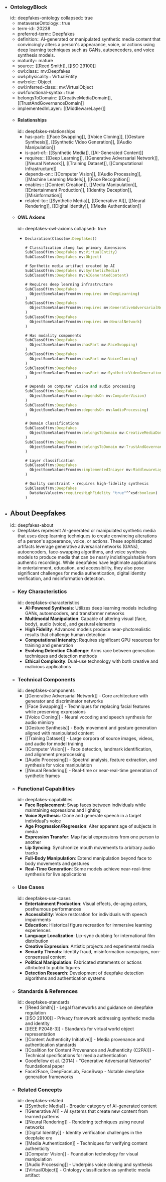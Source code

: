 - ### OntologyBlock
  id:: deepfakes-ontology
  collapsed:: true
	- metaverseOntology:: true
	- term-id:: 20238
	- preferred-term:: Deepfakes
	- definition:: AI-generated or manipulated synthetic media content that convincingly alters a person's appearance, voice, or actions using deep learning techniques such as GANs, autoencoders, and voice synthesis models.
	- maturity:: mature
	- source:: [[Reed Smith]], [[ISO 29100]]
	- owl:class:: mv:Deepfakes
	- owl:physicality:: VirtualEntity
	- owl:role:: Object
	- owl:inferred-class:: mv:VirtualObject
	- owl:functional-syntax:: true
	- belongsToDomain:: [[CreativeMediaDomain]], [[TrustAndGovernanceDomain]]
	- implementedInLayer:: [[MiddlewareLayer]]
	- #### Relationships
	  id:: deepfakes-relationships
		- has-part:: [[Face Swapping]], [[Voice Cloning]], [[Gesture Synthesis]], [[Synthetic Video Generation]], [[Audio Manipulation]]
		- is-part-of:: [[Synthetic Media]], [[AI-Generated Content]]
		- requires:: [[Deep Learning]], [[Generative Adversarial Network]], [[Neural Network]], [[Training Dataset]], [[Computational Infrastructure]]
		- depends-on:: [[Computer Vision]], [[Audio Processing]], [[Machine Learning Models]], [[Face Recognition]]
		- enables:: [[Content Creation]], [[Media Manipulation]], [[Entertainment Production]], [[Identity Deception]], [[Misinformation]]
		- related-to:: [[Synthetic Media]], [[Generative AI]], [[Neural Rendering]], [[Digital Identity]], [[Media Authentication]]
	- #### OWL Axioms
	  id:: deepfakes-owl-axioms
	  collapsed:: true
		- ```clojure
		  Declaration(Class(mv:Deepfakes))

		  # Classification along two primary dimensions
		  SubClassOf(mv:Deepfakes mv:VirtualEntity)
		  SubClassOf(mv:Deepfakes mv:Object)

		  # Synthetic media artifact created by AI
		  SubClassOf(mv:Deepfakes mv:SyntheticMedia)
		  SubClassOf(mv:Deepfakes mv:AIGeneratedContent)

		  # Requires deep learning infrastructure
		  SubClassOf(mv:Deepfakes
		    ObjectSomeValuesFrom(mv:requires mv:DeepLearning)
		  )
		  SubClassOf(mv:Deepfakes
		    ObjectSomeValuesFrom(mv:requires mv:GenerativeAdversarialNetwork)
		  )
		  SubClassOf(mv:Deepfakes
		    ObjectSomeValuesFrom(mv:requires mv:NeuralNetwork)
		  )

		  # Has modality components
		  SubClassOf(mv:Deepfakes
		    ObjectSomeValuesFrom(mv:hasPart mv:FaceSwapping)
		  )
		  SubClassOf(mv:Deepfakes
		    ObjectSomeValuesFrom(mv:hasPart mv:VoiceCloning)
		  )
		  SubClassOf(mv:Deepfakes
		    ObjectSomeValuesFrom(mv:hasPart mv:SyntheticVideoGeneration)
		  )

		  # Depends on computer vision and audio processing
		  SubClassOf(mv:Deepfakes
		    ObjectSomeValuesFrom(mv:dependsOn mv:ComputerVision)
		  )
		  SubClassOf(mv:Deepfakes
		    ObjectSomeValuesFrom(mv:dependsOn mv:AudioProcessing)
		  )

		  # Domain classifications
		  SubClassOf(mv:Deepfakes
		    ObjectSomeValuesFrom(mv:belongsToDomain mv:CreativeMediaDomain)
		  )
		  SubClassOf(mv:Deepfakes
		    ObjectSomeValuesFrom(mv:belongsToDomain mv:TrustAndGovernanceDomain)
		  )

		  # Layer classification
		  SubClassOf(mv:Deepfakes
		    ObjectSomeValuesFrom(mv:implementedInLayer mv:MiddlewareLayer)
		  )

		  # Quality constraint - requires high-fidelity synthesis
		  SubClassOf(mv:Deepfakes
		    DataHasValue(mv:requiresHighFidelity "true"^^xsd:boolean)
		  )
		  ```
- ## About Deepfakes
  id:: deepfakes-about
	- Deepfakes represent AI-generated or manipulated synthetic media that uses deep learning techniques to create convincing alterations of a person's appearance, voice, or actions. These sophisticated artifacts leverage generative adversarial networks (GANs), autoencoders, face-swapping algorithms, and voice synthesis models to produce media that can be nearly indistinguishable from authentic recordings. While deepfakes have legitimate applications in entertainment, education, and accessibility, they also pose significant challenges for media authentication, digital identity verification, and misinformation detection.
	- ### Key Characteristics
	  id:: deepfakes-characteristics
		- **AI-Powered Synthesis**: Utilizes deep learning models including GANs, autoencoders, and transformer networks
		- **Multimodal Manipulation**: Capable of altering visual (face, body), audio (voice), and gestural elements
		- **High Fidelity**: Advanced models produce near-photorealistic results that challenge human detection
		- **Computational Intensity**: Requires significant GPU resources for training and generation
		- **Evolving Detection Challenge**: Arms race between generation techniques and detection methods
		- **Ethical Complexity**: Dual-use technology with both creative and malicious applications
	- ### Technical Components
	  id:: deepfakes-components
		- [[Generative Adversarial Network]] - Core architecture with generator and discriminator networks
		- [[Face Swapping]] - Techniques for replacing facial features while preserving expressions
		- [[Voice Cloning]] - Neural vocoding and speech synthesis for audio mimicry
		- [[Gesture Synthesis]] - Body movement and gesture generation aligned with manipulated content
		- [[Training Dataset]] - Large corpora of source images, videos, and audio for model training
		- [[Computer Vision]] - Face detection, landmark identification, and alignment preprocessing
		- [[Audio Processing]] - Spectral analysis, feature extraction, and synthesis for voice manipulation
		- [[Neural Rendering]] - Real-time or near-real-time generation of synthetic frames
	- ### Functional Capabilities
	  id:: deepfakes-capabilities
		- **Face Replacement**: Swap faces between individuals while maintaining expressions and lighting
		- **Voice Synthesis**: Clone and generate speech in a target individual's voice
		- **Age Progression/Regression**: Alter apparent age of subjects in media
		- **Expression Transfer**: Map facial expressions from one person to another
		- **Lip Syncing**: Synchronize mouth movements to arbitrary audio tracks
		- **Full-Body Manipulation**: Extend manipulation beyond face to body movements and gestures
		- **Real-Time Generation**: Some models achieve near-real-time synthesis for live applications
	- ### Use Cases
	  id:: deepfakes-use-cases
		- **Entertainment Production**: Visual effects, de-aging actors, posthumous performances
		- **Accessibility**: Voice restoration for individuals with speech impairments
		- **Education**: Historical figure recreation for immersive learning experiences
		- **Language Localization**: Lip-sync dubbing for international film distribution
		- **Creative Expression**: Artistic projects and experimental media
		- **Security Threats**: Identity fraud, misinformation campaigns, non-consensual content
		- **Political Manipulation**: Fabricated statements or actions attributed to public figures
		- **Detection Research**: Development of deepfake detection algorithms and authentication systems
	- ### Standards & References
	  id:: deepfakes-standards
		- [[Reed Smith]] - Legal frameworks and guidance on deepfake regulation
		- [[ISO 29100]] - Privacy framework addressing synthetic media and identity
		- [[IEEE P2048-3]] - Standards for virtual world object representation
		- [[Content Authenticity Initiative]] - Media provenance and authentication standards
		- [[Coalition for Content Provenance and Authenticity (C2PA)]] - Technical specifications for media authentication
		- Goodfellow et al. (2014) - "Generative Adversarial Networks" foundational paper
		- Face2Face, DeepFaceLab, FaceSwap - Notable deepfake generation frameworks
	- ### Related Concepts
	  id:: deepfakes-related
		- [[Synthetic Media]] - Broader category of AI-generated content
		- [[Generative AI]] - AI systems that create new content from learned patterns
		- [[Neural Rendering]] - Rendering techniques using neural networks
		- [[Digital Identity]] - Identity verification challenges in the deepfake era
		- [[Media Authentication]] - Techniques for verifying content authenticity
		- [[Computer Vision]] - Foundation technology for visual manipulation
		- [[Audio Processing]] - Underpins voice cloning and synthesis
		- [[VirtualObject]] - Ontology classification as synthetic media artifact
